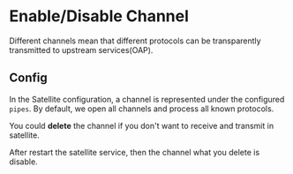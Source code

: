 # Enable/Disable Channel

Different channels mean that different protocols can be transparently transmitted to upstream services(OAP).

## Config

In the Satellite configuration, a channel is represented under the configured `pipes`. By default, we open all channels and process all known protocols.

You could **delete** the channel if you don't want to receive and transmit in satellite.

After restart the satellite service, then the channel what you delete is disable.